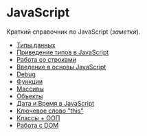 <h1>JavaScript</h1>

Краткий справочник по JavaScript (*заметки*).

- [Типы данных](https://github.com/SuvStreet/Totorial-Front-end/blob/main/%D0%91%D0%B0%D0%B7%D0%B0%20JavaScript/%D1%82%D0%B8%D0%BF%D1%8B_%D0%B4%D0%B0%D0%BD%D0%BD%D1%8B%D1%85.md)
- [Приведение типов в JavaScript](https://github.com/SuvStreet/Totorial-Front-end/blob/main/%D0%91%D0%B0%D0%B7%D0%B0%20JavaScript/%D0%9F%D1%80%D0%B8%D0%B2%D0%B5%D0%B4%D0%B5%D0%BD%D0%B8%D0%B5_%D1%82%D0%B8%D0%BF%D0%BE%D0%B2_%D0%B2_JavaScript.md)
- [Работа со строками](https://github.com/SuvStreet/Totorial-Front-end/blob/main/%D0%91%D0%B0%D0%B7%D0%B0%20JavaScript/%D0%A0%D0%B0%D0%B1%D0%BE%D1%82%D0%B0_%D1%81%D0%BE_%D1%81%D1%82%D1%80%D0%BE%D0%BA%D0%B0%D0%BC%D0%B8.md)
- [Введение в основы JavaScript](https://github.com/SuvStreet/Totorial-Front-end/blob/main/%D0%91%D0%B0%D0%B7%D0%B0%20JavaScript/%D0%92%D0%B2%D0%B5%D0%B4%D0%B5%D0%BD%D0%B8%D0%B5%20%D0%B2%20%D0%BE%D1%81%D0%BD%D0%BE%D0%B2%D1%8B%20JavaScript.md)
- [Debug]()
- [Функции](https://github.com/SuvStreet/Totorial-Front-end/blob/main/%D0%91%D0%B0%D0%B7%D0%B0%20JavaScript/%D0%A4%D1%83%D0%BD%D0%BA%D1%86%D0%B8%D0%B8.md)
- [Массивы](https://github.com/SuvStreet/Totorial-Front-end/blob/main/%D0%91%D0%B0%D0%B7%D0%B0%20JavaScript/%D0%9C%D0%B0%D1%81%D1%81%D0%B8%D0%B2%D1%8B.md)
- [Объекты](https://github.com/SuvStreet/Totorial-Front-end/blob/main/%D0%91%D0%B0%D0%B7%D0%B0%20JavaScript/%D0%9E%D0%B1%D1%8A%D0%B5%D0%BA%D1%82%D1%8B.md)
- [Дата и Время в JavaScript](https://github.com/SuvStreet/Totorial-Front-end/blob/main/%D0%91%D0%B0%D0%B7%D0%B0%20JavaScript/%D0%94%D0%B0%D1%82%D0%B0_%D0%B8_%D0%92%D1%80%D0%B5%D0%BC%D1%8F_%D0%B2_JavaScript.md)
- [Ключевое слово "this"](https://github.com/SuvStreet/Totorial-Front-end/blob/main/%D0%91%D0%B0%D0%B7%D0%B0%20JavaScript/%D0%9A%D0%BB%D1%8E%D1%87%D0%B5%D0%B2%D0%BE%D0%B5_%D1%81%D0%BB%D0%BE%D0%B2%D0%BE_%22this%22.md)
- [Классы + ООП](https://github.com/SuvStreet/Totorial-Front-end/blob/main/%D0%91%D0%B0%D0%B7%D0%B0%20JavaScript/%D0%9A%D0%BB%D0%B0%D1%81%D1%81%D1%8B_%2B_%D0%9E%D0%9E%D0%9F.md)
- [Работа с DOM](https://github.com/SuvStreet/Totorial-Front-end/blob/main/%D0%91%D0%B0%D0%B7%D0%B0%20JavaScript/%D0%A0%D0%B0%D0%B1%D0%BE%D1%82%D0%B0_%D1%81_DOM.md)


